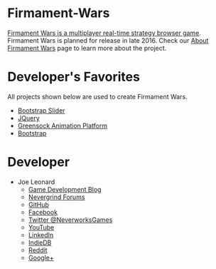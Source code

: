 # Firmament-Wars
[Firmament Wars is a multiplayer real-time strategy browser game](https://nevergrind.com/games/firmament-wars). Firmament Wars is planned for release in late 2016. Check our [About Firmament Wars](https://nevergrind.com/blog/about-firmament-wars/) page to learn more about the project.

# Developer's Favorites

All projects shown below are used to create Firmament Wars.

* [Bootstrap Slider](https://github.com/seiyria/bootstrap-slider)
* [JQuery](https://github.com/jquery/jquery)
* [Greensock Animation Platform](https://github.com/greensock/GreenSock-JS)
* [Bootstrap](https://github.com/twbs/bootstrap)

# Developer

* Joe Leonard
  * [Game Development Blog](https://nevergrind.com/blog)
  * [Nevergrind Forums](https://nevergrind.com/forums)
  * [GitHub](https://github.com/Maelfyn)
  * [Facebook](https://www.facebook.com/neverworksgames)
  * [Twitter @NeverworksGames](https://twitter.com/neverworksgames)
  * [YouTube](https://www.youtube.com/user/Maelfyn)
  * [LinkedIn](https://www.linkedin.com/company/neverworks-games-llc)
  * [IndieDB](http://www.indiedb.com/games/firmament-wars)
  * [Reddit](https://www.reddit.com/r/firmamentwars)
  * [Google+](https://plus.google.com/+Maelfyn)
